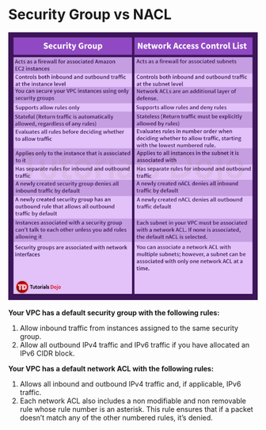 # Security Group vs NACL

![Security Group vs NACL](../img/SGNCL-latest.png)

 

**Your VPC has a default security group with the following rules:**

1. Allow inbound traffic from instances assigned to the same security group.
2. Allow all outbound IPv4 traffic and IPv6 traffic if you have allocated an IPv6 CIDR block.

**Your VPC has a default network ACL with the following rules:**

1. Allows all inbound and outbound IPv4 traffic and, if applicable, IPv6 traffic.
2. Each network ACL also includes a non modifiable and non removable rule whose rule number is an asterisk. This rule ensures that if a packet doesn’t  match any of the other numbered rules, it’s denied.